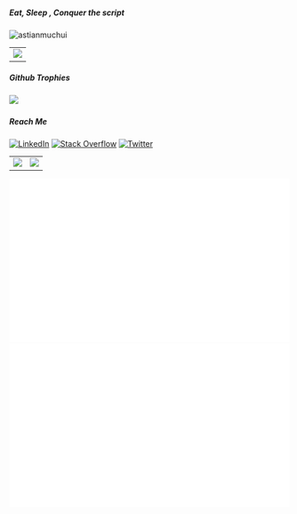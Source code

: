 ##### Eat, Sleep , Conquer the script
  
<p align="left"> <img src="https://komarev.com/ghpvc/?username=astianmuchui&label=Profile%20views&color=2fa4e7&style=flat" alt="astianmuchui" /> </p>
<table>
  <tr>

   <td>
      <img src="https://activity-graph.herokuapp.com/graph?username=astianmuchui&theme=github&hide_border=true&bg_color=000area_color=2fa4e7&line=2fa4e7&point=none&color=2fa4e7&hide_border=true">
     
</td>
   
  </tr>
</table>

##### Github Trophies

![](https://github-profile-trophy.vercel.app/?username=astianmuchui&theme=gruvbox&no-frame=true&no-bg=true&margin-w=3&color=fff)



##### Reach Me 

[![LinkedIn](https://img.shields.io/badge/LinkedIn-%230077B5.svg?logo=linkedin&logoColor=white)](https://www.linkedin.com/in/astianmuchui/) [![Stack Overflow](https://img.shields.io/badge/-Stackoverflow-FE7A16?logo=stack-overflow&logoColor=white)](https://stackoverflow.com/users/14483975/seb-astian) [![Twitter](https://img.shields.io/badge/Twitter-%231DA1F2.svg?logo=Twitter&logoColor=white)](https://twitter.com/astianmuchui) 




  
 <table>
  <tr>

   <td>
     <img src="https://github-readme-stats.vercel.app/api?username=astianmuchui&show_icons=true&theme=github_dark&hide_border=true" />
    </td>
          <td>
         <img src="https://github-readme-streak-stats.herokuapp.com/?user=astianmuchui&theme=github-dark&hide_border=true" />    
      </td>
   
  </tr>
</table>
  
    
   
 ![](https://raw.githubusercontent.com/astianmuchui/github-statistics/master/generated/overview.svg#gh-dark-mode-only)
 ![](https://raw.githubusercontent.com/astianmuchui/github-statistics/master/generated/languages.svg#gh-dark-mode-only)




 

